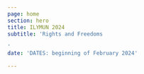 ```yaml
---
page: home
section: hero
title: ILYMUN 2024
subtitle: 'Rights and Freedoms

'
date: 'DATES: beginning of February 2024'

---
```

